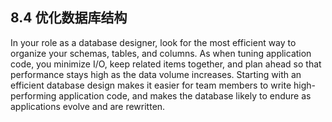 ## 8.4 优化数据库结构

In your role as a database designer, look for the most efficient way to organize your schemas, tables, and columns. As when tuning application code, you minimize I/O, keep related items together, and plan ahead so that performance stays high as the data volume increases. Starting with an efficient database design makes it easier for team members to write high-performing application code, and makes the database likely to endure as applications evolve and are rewritten. 